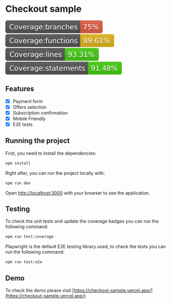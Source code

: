 # Checkout sample

![Branches Coverage Badge](_doc/badge-branches.svg 'Branches Coverage Badge')
![Functions Coverage Badge](_doc/badge-functions.svg 'Functions Coverage Badge')
![Lines Coverage Badge](_doc/badge-lines.svg 'Lines Coverage Badge')
![Statements Coverage Badge](_doc/badge-statements.svg 'Statements Coverage Badge')

## Features

- [X] Payment form
- [X] Offers selection
- [X] Subscription confirmation
- [X] Mobile Friendly
- [X] E2E tests

## Running the project

First, you need to install the dependencies:

```bash
npm install
```

Right after, you can run the project locally with:

```bash
npm run dev
```

Open [http://localhost:3000](http://localhost:3000) with your browser to see the application.

## Testing

To check the unit tests and update the coverage badges you can run the following command:

```bash
npm run test:coverage
```

Playwright is the default E2E testing library used, to check the tests you can run the following command:

```bash
npm run test:e2e
```

## Demo

To check the demo please visit [https://checkout-sample.vercel.app/](https://checkout-sample.vercel.app/)